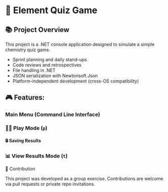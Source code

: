 # 🧪 Element Quiz Game 

## 📚 Project Overview

This project is a .NET console application designed to simulate a simple chemistry quiz game. 

- Sprint planning and daily stand-ups
- Code reviews and retrospectives
- File handling in .NET
- JSON serialization with Newtonsoft.Json
- Platform-independent development (cross-OS compatibility)



## 🎮 Features:

### Main Menu (Command Line Interface)

### 🧑‍🔬 Play Mode (`p`)

#### 🔒 Saving Results

### 📊 View Results Mode (`t`)



🤝 Contribution

This project was developed as a group exercise. Contributions are welcome via pull requests or private repo invitations.
